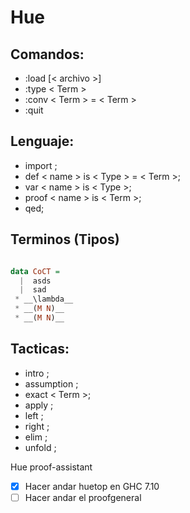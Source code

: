 Hue
===

Comandos:
---
- :load [< archivo >]
- :type < Term >
- :conv < Term > = < Term >
- :quit

Lenguaje:
---
- import ;
- def < name > is < Type > = < Term >;
- var < name > is < Type >;
- proof < name > is < Term >;
- qed;

Terminos (Tipos)
---

```haskell

data CoCT = 
  |  asds
  |  sad
 * __\lambda__
 * __(M N)__
 * __(M N)__
```

Tacticas:
---
- intro ;
- assumption ;
- exact < Term >;
- apply ;
- left ;
- right ;
- elim ;
- unfold ;



Hue proof-assistant

- [x] Hacer andar huetop en GHC 7.10
- [ ] Hacer andar el proofgeneral
